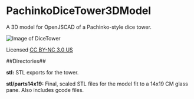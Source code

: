 # PachinkoDiceTower3DModel

A 3D model for OpenJSCAD of a Pachinko-style dice tower.

![Image of DiceTower](https://octodex.github.com/images/yaktocat.png)

Licensed [CC BY-NC 3.0 US](https://creativecommons.org/licenses/by-nc/3.0/us/)

##Directories##

**stl:** STL exports for the tower.

**stl/parts14x19:** Final, scaled STL files for the model fit to a 14x19 CM glass pane. Also includes gcode files.

